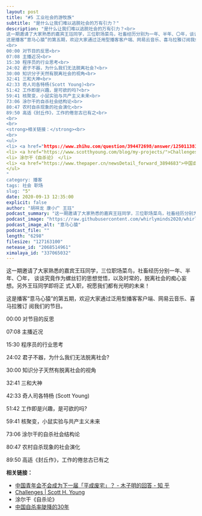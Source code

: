```yaml
---
layout: post
title: "#5 工业社会的游牧族"
subtitle: "是什么让我们难以逃脱社会的万有引力？"
description: "是什么让我们难以逃脱社会的万有引力？<br>
这一期邀请了大家熟悉的嘉宾王珏同学，三位职场菜鸟，社畜经历分别为一年、半年、〇年，谈谈究竟作为螺丝钉的思想觉悟，以及时常的，脱离社会的痴心妄想。另外王珏同学即将正式入职，祝愿我们都有光明的未来！<br>
这是播客“意马心猿”的第五期，欢迎大家通过泛用型播客客户端、网易云音乐、喜马拉雅订阅我们的节目。<br>
<br>
00:00 对节目的反思<br>
07:08 主播近况<br>
15:30 程序员的行业思考<br>
24:02 君子不器，为什么我们无法脱离社会?<br>
30:00 知识分子天然有脱离社会的视角<br>
32:41 三和大神<br>
42:33 奇人司各特杨(Scott Young)<br>
51:42 工作即是兴趣，是可欲的吗?<br>
59:41 核聚变，小鼠实验与共产主义未来<br>
73:06 涂尔干的自杀社会结构论<br>
80:47 农村自杀现象的社会演化<br>
89:50 高适《封丘作》，工作的倦怠古已有之<br>
<br>
<br>
<strong>相关链接：</strong><br>
<br>
<ul>
<li> <a href="https://www.zhihu.com/question/394472698/answer/1250113813">中国青年会不会成为下一届「平成废宅」？ - 木子明的回答 - 知乎</a> </li>
<li> <a href="https://www.scotthyoung.com/blog/my-projects/">Challenges | Scott H. Young</a> </li>
<li> 涂尔干《自杀论》 </li>
<li> <a href="https://www.thepaper.cn/newsDetail_forward_3894683">中国自杀率陡降的30年</a> </li>
</ul>
"
category: 播客
tags: 社会 职场
slug: "5"
date: 2020-09-13 12:35:00 
explicit: false
author: "胡祥龙 康小广 王珏"
podcast_summary: "这一期邀请了大家熟悉的嘉宾王珏同学，三位职场菜鸟，社畜经历分别为一年、半年、〇年，谈谈究竟作为螺丝钉的思想觉悟，以及时常的，脱离社会的痴心妄想。另外王珏同学即将正式入职，祝愿我们都有光明的未来！"
podcast_image: "https://raw.githubusercontent.com/whirlyminds2020/whirlyminds2020.github.io/master/assets/images/logo.png"
podcast_image_alt: "意马心猿"
podcast_file: ""
length: "6298"
filesize: "127163100"
netease_id: "2068514961"
ximalaya_id: "337065032"
---
```


这一期邀请了大家熟悉的嘉宾王珏同学，三位职场菜鸟，社畜经历分别一年、半年、〇年，
谈谈究竟作为螺丝钉的思想觉悟，以及时常的，脱离社会的痴心妄想。另外王珏同学即将正
式入职，祝愿我们都有光明的未来！

这是播客“意马心猿”的第五期，欢迎大家通过泛用型播客客户端、网易云音乐、喜马拉雅订
阅我们的节目。

00:00 对节目的反思

07:08 主播近况

15:30 程序员的行业思考

24:02 君子不器，为什么我们无法脱离社会?

30:00 知识分子天然有脱离社会的视角

32:41 三和大神

42:33 奇人司各特杨 (Scott Young)

51:42 工作即是兴趣，是可欲的吗?

59:41 核聚变，小鼠实验与共产主义未来

73:06 涂尔干的自杀社会结构论

80:47 农村自杀现象的社会演化

89:50 高适《封丘作》，工作的倦怠古已有之


__相关链接：__

- [中国青年会不会成为下一届「平成废宅」？ - 木子明的回答 - 知
  乎](https://www.zhihu.com/question/394472698/answer/1250113813)
- [Challenges | Scott H. Young](https://www.scotthyoung.com/blog/my-projects/)
- 涂尔干《自杀论》
- [中国自杀率陡降的30年](https://www.thepaper.cn/newsDetail_forward_3894683)
